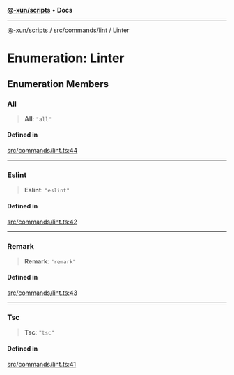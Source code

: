 [**@-xun/scripts**](../../../../README.md) • **Docs**

***

[@-xun/scripts](../../../../README.md) / [src/commands/lint](../README.md) / Linter

# Enumeration: Linter

## Enumeration Members

### All

> **All**: `"all"`

#### Defined in

[src/commands/lint.ts:44](https://github.com/Xunnamius/xscripts/blob/86b76a595de7a0bbf273ef7bb201d4c62f5e3d77/src/commands/lint.ts#L44)

***

### Eslint

> **Eslint**: `"eslint"`

#### Defined in

[src/commands/lint.ts:42](https://github.com/Xunnamius/xscripts/blob/86b76a595de7a0bbf273ef7bb201d4c62f5e3d77/src/commands/lint.ts#L42)

***

### Remark

> **Remark**: `"remark"`

#### Defined in

[src/commands/lint.ts:43](https://github.com/Xunnamius/xscripts/blob/86b76a595de7a0bbf273ef7bb201d4c62f5e3d77/src/commands/lint.ts#L43)

***

### Tsc

> **Tsc**: `"tsc"`

#### Defined in

[src/commands/lint.ts:41](https://github.com/Xunnamius/xscripts/blob/86b76a595de7a0bbf273ef7bb201d4c62f5e3d77/src/commands/lint.ts#L41)
